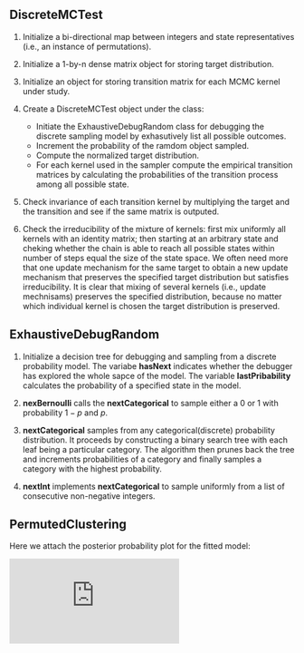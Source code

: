 ## DiscreteMCTest

1. Initialize a bi-directional map between integers and state representatives (i.e., an instance of permutations).

2. Initialize a 1-by-n dense matrix object for storing target distribution.

3. Initialize an object for storing transition matrix for each MCMC kernel under study.

4. Create a DiscreteMCTest object under the class:
	* Initiate the ExhaustiveDebugRandom class for debugging the discrete sampling model by exhasutively list all possible outcomes.
	* Increment the probability of the ramdom object sampled.
	* Compute the normalized target distribution.
	* For each kernel used in the sampler compute the empirical transition matrices by calculating the probabilities of the transition process among all possible state.

5. Check invariance of each transition kernel by multiplying the target and the transition and see if the same matrix is outputed. 
	
6. Check the irreducibility of the mixture of kernels: first mix uniformly all kernels with an identity matrix; then starting at an arbitrary state and cheking whether the chain is able to reach all possible states within number of steps equal the size of the state space. We often need more that one update mechanism for the same target to obtain a new update mechanism that preserves the specified target distribution but satisfies irreducibility. It is clear that mixing of several kernels (i.e., update mechnisams) preserves the specified distribution, because no matter which individual kernel is chosen the target distribution is preserved. 	


## ExhaustiveDebugRandom

1. Initialize a decision tree for debugging and sampling from a discrete probability model. The variabe **hasNext** indicates whether the debugger has explored the whole sapce of the model. The variable **lastPribability** calculates the probability of a specified state in the model.

2. **nexBernoulli** calls the **nextCategorical** to sample either a $0$ or $1$ with probability $1-p$ and $p$.

3. **nextCategorical** samples from any categorical(discrete) probability distribution. It proceeds by constructing a binary search tree with each leaf being a particular category. The algorithm then prunes back the tree and increments probabilities of a category and finally samples a category with the highest probability.

4. **nextInt** implements **nextCategorical** to sample uniformly from a list of consecutive non-negative integers.

## PermutedClustering

Here we attach the posterior probability plot for the fitted model:

![](https://github.com/ywa136/blangGradAssignment-scaffold/edit/master/permutations-posterior.pdf)
 
